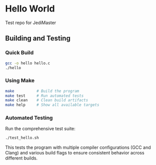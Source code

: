 # Hello World
Test repo for JediMaster

## Building and Testing

### Quick Build
```bash
gcc -o hello hello.c
./hello
```

### Using Make
```bash
make          # Build the program
make test     # Run automated tests
make clean    # Clean build artifacts
make help     # Show all available targets
```

### Automated Testing
Run the comprehensive test suite:
```bash
./test_hello.sh
```

This tests the program with multiple compiler configurations (GCC and Clang) and various build flags to ensure consistent behavior across different builds.